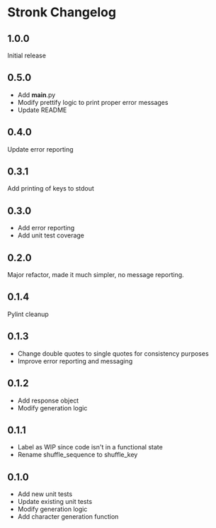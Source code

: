 # Stronk Changelog

## 1.0.0

Initial release

## 0.5.0

- Add __main__.py
- Modify prettify logic to print proper error messages
- Update README

## 0.4.0

Update error reporting

## 0.3.1

Add printing of keys to stdout

## 0.3.0

- Add error reporting
- Add unit test coverage

## 0.2.0

Major refactor, made it much simpler, no message reporting.

## 0.1.4

Pylint cleanup

## 0.1.3

- Change double quotes to single quotes for consistency purposes
- Improve error reporting and messaging

## 0.1.2

- Add response object
- Modify generation logic

## 0.1.1

- Label as WIP since code isn't in a functional state
- Rename shuffle_sequence to shuffle_key

## 0.1.0

- Add new unit tests
- Update existing unit tests
- Modify generation logic
- Add character generation function
